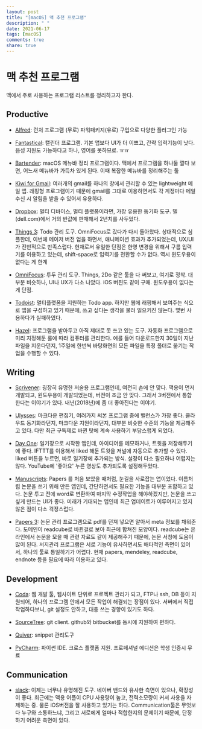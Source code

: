 ```yaml
---
layout: post
title: "[macOS] 맥 추천 프로그램"
description: " "
date: 2021-06-17
tags: [macOS]
comments: true
share: true
---
```


# 맥 추천 프로그램

맥에서 주로 사용하는 프로그램 리스트를 정리하고자 한다.

## Productive

* [Alfred](https://www.alfredapp.com/): 런처 프로그램 (무로) 파워패키지(유료) 구입으로 다양한 플러그인 가능

* [Fantastical](https://flexibits.com/fantastical): 캘린더 프로그램. 기본 앱보다 UI가 더 이쁘고, 간략 입력기능이 낫다. 음성 지원도 가능하다고 하나, 영어를 못하므로. ㅠㅠ

* [Bartender](https://www.macbartender.com/): macOS 메뉴바 정리 프로그램이다. 맥에서 프로그램을 하나둘 깔다 보면, 어느새 메뉴바가 가득차 있게 된다. 이때 복잡한 메뉴바를 정리해주는 툴

* [Kiwi for Gmail](http://www.kiwiforgmail.com/): 여러개의 gmail를 하나의 창에서 관리할 수 있는 lightweight 메일 앱. 래핑형 프로그램이기 때문에 gmail를 그대로 이용하면서도 각 계정마다 메일 수신 시 알림을 받을 수 있어서 유용하다.

* [Dropbox](https://www.dropbox.com/): 멀티 디바이스, 멀티 플랫폼이라면, 가장 유용한 동기화 도구. 델(dell.com)에서 거의 반값에 판매해서 2년치를 사두었다.

* [Things 3](https://culturedcode.com/things/): Todo 관리 도구. OmniFocus로 갔다가 다시 돌아왔다. 상대적으로 심플한데, 이번에 메이저 버전 업을 하면서, 애니메이션 효과가 추가되었는데, UX/UI가 전반적으로 만족스럽다. 현재로서 유일한 단점은 한영 변경을 위해서 구름 입력기를 이용하고 있는데, shift-space로 입력기를 전환할 수가 없다. 역시 윈도우용이 없다는 게 한계

* [OmniFocus](https://www.omnigroup.com/omnifocus): 투두 관리 도구. Things, 2Do 같은 툴을 다 써보고, 여기로 정착. 대부분 비슷하나, UI나 UX가 다소 나았다. iOS 버젼도 같이 구매. 윈도우용이 없다는 게 단점.

* [Todoist](https://en.todoist.com/): 멀티플랫폼을 지원하는 Todo app. 하지만 웹에 래핑해서 보여주는 식으로 앱을 구성하고 있기 때문에, 쓰고 싶다는 생각을 불러 일으키진 않는다. 몇번 사용하다가 실패하였다.

* [Hazel](https://www.noodlesoft.com/): 프로그램을 받아두고 아직 제대로 못 쓰고 있는 도구. 자동화 프로그램으로 미리 지정해둔 룰에 따라 컴퓨터를 관리한다. 예를 들어 다운로드한지 30일이 지난 파일을 지운다던지, 1주일에 한번씩 바탕화면의 모든 파일을 특정 폴더로 옮기는 작업을 수행할 수 있다.

## Writing

* [Scrivener](https://www.literatureandlatte.com/scrivener.php): 굉장히 유명한 저술용 프로그램인데, 여전히 손에 안 맞다. 맥용이 먼저 개발되고, 윈도우용이 개발되었는데, 버전이 조금 안 맞다. 그래서 3버전에서 통합한다는 이야기가 있다. 내년(2018년)에 좀 더 좋아진다는 이야기.

* [Ulysses](https://www.ulyssesapp.com/): 마크다운 편집기, 여러가지 써본 프로그램 중에 밸런스가 가장 좋다. 클라우드 동기화라던지, 마크다운 지원이라던지, 대부분 비슷한 수준의 기능을 제공해주고 있다. 다만 최근 구독제로 바뀐 탓에 계속 사용하기 부담스럽게 되었다.

* [Day One](http://dayoneapp.com/): 일기장으로 시작한 앱인데, 아이디어를 메모하거나, 트윗을 저장해두기에 좋다. IFTTT를 이용해서 liked 해둔 트윗을 저널에 자동으로 추가할 수 있다. liked 버튼을 누르면, 바로 일기장에 추가되는 방식. 설정이 다소 필요하나 어렵지는 않다. YouTube에 '좋아요' 누른 영상도 추가되도록 설정해두었다.

* [Manuscripts](https://www.manuscriptsapp.com/): Papers 를 처음 보았을 때처럼, 눈길을 사로잡는 앱이었다. 이름처럼 논문을 쓰기 위해 만든 앱인데, 간단하면서도 필요한 기능을 대부분 포함하고 있다. 논문 투고 전에 word로 변환하여 마지막 수정작업을 해야하겠지만, 논문을 쓰고 싶게 만드는 UI가 좋다. 미래가 기대되는 앱인데 최근 업데이트가 이루어지고 있지 않은 점이 다소 걱정스럽다.

* [Papers 3](https://www.readcube.com/papers/mac/): 논문 관리 프로그램으로 pdf를 던져 넣으면 알아서 meta 정보를 채워준다. 도메인이 readcube로 바뀐걸로 보아 최근에 합쳐진 모양이다. readcube는 온라인에서 논문을 모을 때 관련 자료도 같이 제공해주기 때문에, 논문 서칭에 도움이 많이 된다. 서지관리 프로그램은 서로 기능이 유사하면서도 배타적인 측면이 있어서, 하나의 툴로 통일하기가 어렵다. 현재 papers, mendeley, readcube, endnote 등을 필요에 따라 이용하고 있다.

## Development

* [Coda](https://panic.com/coda/): 웹 개발 툴, 웹사이트 단위로 프로젝트 관리가 되고, FTP나 ssh, DB 등이 지원되어, 하나의 프로그램 안에서 모든 작업이 해결되는 장점이 있다. 서버에서 직접 작업하다보니, git 설정도 안하고, 대충 쓰는 경향이 있기도 하다.

* [SourceTree](https://www.sourcetreeapp.com/): git client. github와 bitbucket를 동시에 지원하여 편하다.

* [Quiver](http://happenapps.com/#quiver): snippet 관리도구

* [PyCharm](https://www.jetbrains.com/pycharm/): 파이썬 IDE. 크로스 플랫폼 지원. 프로페셔널 에디션은 학생 인증시 무료

## Communication

* [slack](https://slack.com/): 이제는 너무나 유명해진 도구. 네이버 밴드와 유사한 측면이 있으나, 확장성이 좋다. 최근에는 맥용 어플이 CPU 사용량이 높고, 전력소모량이 커서 사용을 자제하는 중. 물론 iOS버전을 잘 사용하고 있기는 하다. Communication툴은 무엇보다 누구와 소통하느냐, 그리고 서로에게 얼마나 적합한지의 문제이기 때문에, 단정하기 어려운 측면이 있다.
